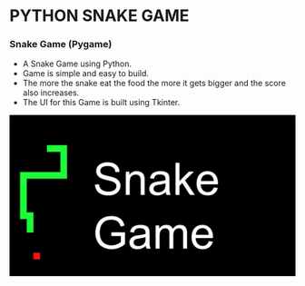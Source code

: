 # PYTHON SNAKE GAME

### Snake Game (Pygame)

* A Snake Game using Python.
* Game is simple and easy to build.
* The more the snake eat the food the more it gets bigger and the score also increases.
* The UI for this Game is built using Tkinter.

![1699946675073](image/README/1699946675073.png)
